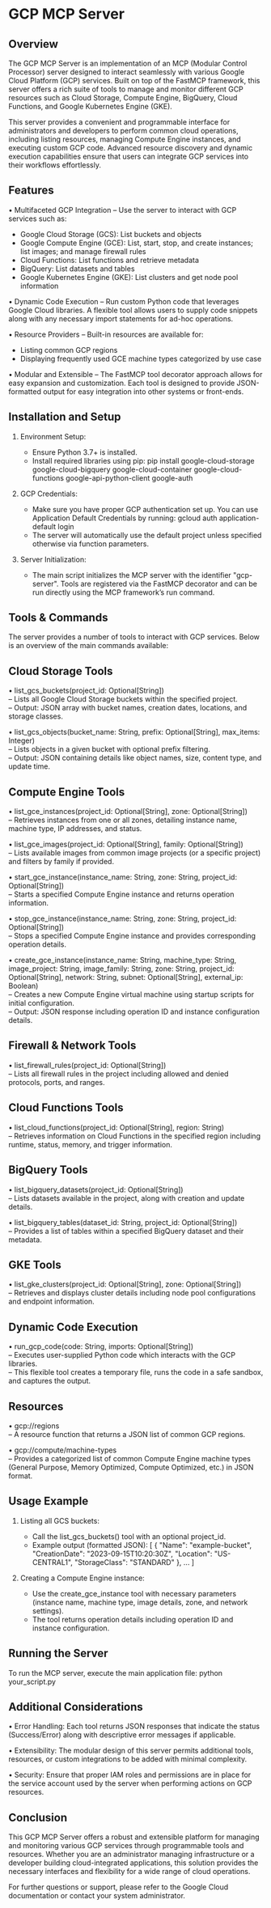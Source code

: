 GCP MCP Server
==============

Overview
--------
The GCP MCP Server is an implementation of an MCP (Modular Control Processor) server designed to interact seamlessly with various Google Cloud Platform (GCP) services. Built on top of the FastMCP framework, this server offers a rich suite of tools to manage and monitor different GCP resources such as Cloud Storage, Compute Engine, BigQuery, Cloud Functions, and Google Kubernetes Engine (GKE).

This server provides a convenient and programmable interface for administrators and developers to perform common cloud operations, including listing resources, managing Compute Engine instances, and executing custom GCP code. Advanced resource discovery and dynamic execution capabilities ensure that users can integrate GCP services into their workflows effortlessly.

Features
--------
• Multifaceted GCP Integration – Use the server to interact with GCP services such as:
  - Google Cloud Storage (GCS): List buckets and objects
  - Google Compute Engine (GCE): List, start, stop, and create instances; list images; and manage firewall rules
  - Cloud Functions: List functions and retrieve metadata
  - BigQuery: List datasets and tables
  - Google Kubernetes Engine (GKE): List clusters and get node pool information

• Dynamic Code Execution – Run custom Python code that leverages Google Cloud libraries. A flexible tool allows users to supply code snippets along with any necessary import statements for ad-hoc operations.

• Resource Providers – Built-in resources are available for:
  - Listing common GCP regions
  - Displaying frequently used GCE machine types categorized by use case

• Modular and Extensible – The FastMCP tool decorator approach allows for easy expansion and customization. Each tool is designed to provide JSON-formatted output for easy integration into other systems or front-ends.

Installation and Setup
----------------------
1. Environment Setup:
   - Ensure Python 3.7+ is installed.
   - Install required libraries using pip:
     pip install google-cloud-storage google-cloud-bigquery google-cloud-container google-cloud-functions google-api-python-client google-auth

2. GCP Credentials:
   - Make sure you have proper GCP authentication set up. You can use Application Default Credentials by running:
     gcloud auth application-default login
   - The server will automatically use the default project unless specified otherwise via function parameters.

3. Server Initialization:
   - The main script initializes the MCP server with the identifier "gcp-server". Tools are registered via the FastMCP decorator and can be run directly using the MCP framework’s run command.

Tools & Commands
----------------
The server provides a number of tools to interact with GCP services. Below is an overview of the main commands available:

Cloud Storage Tools
-------------------
• list_gcs_buckets(project_id: Optional[String])  
  – Lists all Google Cloud Storage buckets within the specified project.  
  – Output: JSON array with bucket names, creation dates, locations, and storage classes.

• list_gcs_objects(bucket_name: String, prefix: Optional[String], max_items: Integer)  
  – Lists objects in a given bucket with optional prefix filtering.  
  – Output: JSON containing details like object names, size, content type, and update time.

Compute Engine Tools
--------------------
• list_gce_instances(project_id: Optional[String], zone: Optional[String])  
  – Retrieves instances from one or all zones, detailing instance name, machine type, IP addresses, and status.
  
• list_gce_images(project_id: Optional[String], family: Optional[String])  
  – Lists available images from common image projects (or a specific project) and filters by family if provided.
  
• start_gce_instance(instance_name: String, zone: String, project_id: Optional[String])  
  – Starts a specified Compute Engine instance and returns operation information.
  
• stop_gce_instance(instance_name: String, zone: String, project_id: Optional[String])  
  – Stops a specified Compute Engine instance and provides corresponding operation details.
  
• create_gce_instance(instance_name: String, machine_type: String, image_project: String, image_family: String, zone: String, project_id: Optional[String], network: String, subnet: Optional[String], external_ip: Boolean)  
  – Creates a new Compute Engine virtual machine using startup scripts for initial configuration.  
  – Output: JSON response including operation ID and instance configuration details.

Firewall & Network Tools
--------------------------
• list_firewall_rules(project_id: Optional[String])  
  – Lists all firewall rules in the project including allowed and denied protocols, ports, and ranges.

Cloud Functions Tools
---------------------
• list_cloud_functions(project_id: Optional[String], region: String)  
  – Retrieves information on Cloud Functions in the specified region including runtime, status, memory, and trigger information.

BigQuery Tools
--------------
• list_bigquery_datasets(project_id: Optional[String])  
  – Lists datasets available in the project, along with creation and update details.
  
• list_bigquery_tables(dataset_id: String, project_id: Optional[String])  
  – Provides a list of tables within a specified BigQuery dataset and their metadata.

GKE Tools
---------
• list_gke_clusters(project_id: Optional[String], zone: Optional[String])  
  – Retrieves and displays cluster details including node pool configurations and endpoint information.

Dynamic Code Execution
----------------------
• run_gcp_code(code: String, imports: Optional[String])  
  – Executes user-supplied Python code which interacts with the GCP libraries.  
  – This flexible tool creates a temporary file, runs the code in a safe sandbox, and captures the output.

Resources
---------
• gcp://regions  
  – A resource function that returns a JSON list of common GCP regions.

• gcp://compute/machine-types  
  – Provides a categorized list of common Compute Engine machine types (General Purpose, Memory Optimized, Compute Optimized, etc.) in JSON format.

Usage Example
-------------
1. Listing all GCS buckets:
   - Call the list_gcs_buckets() tool with an optional project_id.
   - Example output (formatted JSON):
     [
       {
         "Name": "example-bucket",
         "CreationDate": "2023-09-15T10:20:30Z",
         "Location": "US-CENTRAL1",
         "StorageClass": "STANDARD"
       },
       ...
     ]

2. Creating a Compute Engine instance:
   - Use the create_gce_instance tool with necessary parameters (instance name, machine type, image details, zone, and network settings).
   - The tool returns operation details including operation ID and instance configuration.

Running the Server
------------------
To run the MCP server, execute the main application file:
   python your_script.py

Additional Considerations
-------------------------
• Error Handling: Each tool returns JSON responses that indicate the status (Success/Error) along with descriptive error messages if applicable.
  
• Extensibility: The modular design of this server permits additional tools, resources, or custom integrations to be added with minimal complexity.

• Security: Ensure that proper IAM roles and permissions are in place for the service account used by the server when performing actions on GCP resources.

Conclusion
----------
This GCP MCP Server offers a robust and extensible platform for managing and monitoring various GCP services through programmable tools and resources. Whether you are an administrator managing infrastructure or a developer building cloud-integrated applications, this solution provides the necessary interfaces and flexibility for a wide range of cloud operations.

For further questions or support, please refer to the Google Cloud documentation or contact your system administrator.